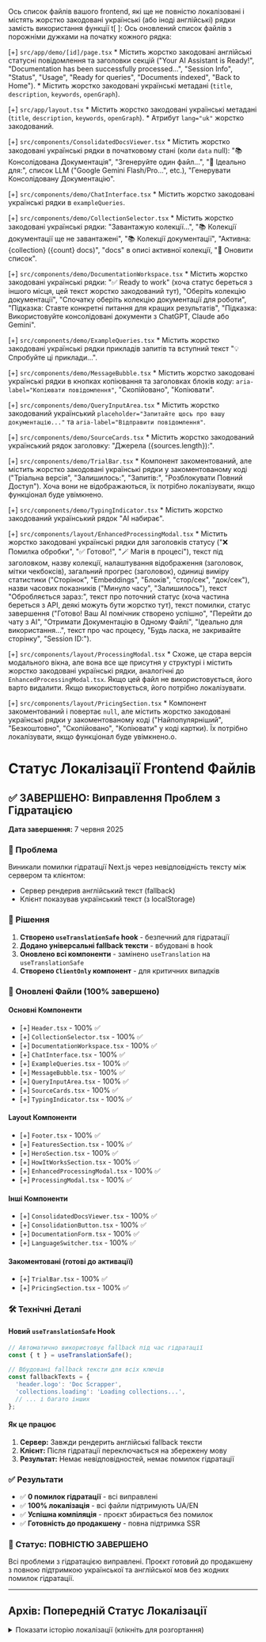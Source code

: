 Ось список файлів вашого frontend, які ще не повністю локалізовані і містять жорстко закодовані українські (або іноді англійські) рядки замість використання функції t[ ]:
Ось оновлений список файлів з порожніми дужками на початку кожного рядка:

[+] `src/app/demo/[id]/page.tsx`
    *   Містить жорстко закодовані англійські статусні повідомлення та заголовки секцій ("Your AI Assistant is Ready!", "Documentation has been successfully processed...", "Session Info", "Status", "Usage", "Ready for queries", "Documents indexed", "Back to Home").
    *   Містить жорстко закодовані українські метадані (`title`, `description`, `keywords`, `openGraph`).

[+] `src/app/layout.tsx`
    *   Містить жорстко закодовані українські метадані (`title`, `description`, `keywords`, `openGraph`).
    *   Атрибут `lang="uk"` жорстко закодований.

[+] `src/components/ConsolidatedDocsViewer.tsx`
    *   Містить жорстко закодовані українські рядки в початковому стані (коли `data` null): "📚 Консолідована Документація", "Згенеруйте один файл...", "🎯 Ідеально для:", список LLM ("Google Gemini Flash/Pro...", etc.), "Генерувати Консолідовану Документацію".

[+] `src/components/demo/ChatInterface.tsx`
    *   Містить жорстко закодовані українські рядки в `exampleQueries`.

[+] `src/components/demo/CollectionSelector.tsx`
    *   Містить жорстко закодовані українські рядки: "Завантажую колекції...", "📚 Колекції документації ще не завантажені", "📚 Колекції документації", "Активна: {collection} ({count} docs)", "docs" в описі активної колекції, "🔄 Оновити список".

[+] `src/components/demo/DocumentationWorkspace.tsx`
    *   Містить жорстко закодовані українські рядки: "✅ Ready to work" (хоча статус береться з іншого місця, цей текст жорстко закодований тут), "Оберіть колекцію документації", "Спочатку оберіть колекцію документації для роботи", "Підказка: Ставте конкретні питання для кращих результатів", "Підказка: Використовуйте консолідовані документи з ChatGPT, Claude або Gemini".

[+] `src/components/demo/ExampleQueries.tsx`
    *   Містить жорстко закодовані українські рядки прикладів запитів та вступний текст "💡 Спробуйте ці приклади...".

[+] `src/components/demo/MessageBubble.tsx`
    *   Містить жорстко закодовані українські рядки в кнопках копіювання та заголовках блоків коду: `aria-label="Копіювати повідомлення"`, "Скопійовано", "Копіювати".

[+] `src/components/demo/QueryInputArea.tsx`
    *   Містить жорстко закодований український `placeholder="Запитайте щось про вашу документацію..."` та `aria-label="Відправити повідомлення"`.

[+] `src/components/demo/SourceCards.tsx`
    *   Містить жорстко закодований український рядок заголовку: "Джерела ({sources.length}):".

[+] `src/components/demo/TrialBar.tsx`
    *   Компонент закоментований, але містить жорстко закодовані українські рядки у закоментованому коді ("Тріальна версія", "Залишилось:", "Запитів:", "Розблокувати Повний Доступ"). Хоча вони не відображаються, їх потрібно локалізувати, якщо функціонал буде увімкнено.

[+] `src/components/demo/TypingIndicator.tsx`
    *   Містить жорстко закодований український рядок "AI набирає".

[+] `src/components/layout/EnhancedProcessingModal.tsx`
    *   Містить жорстко закодовані українські рядки для заголовків статусу ("❌ Помилка обробки", "✅ Готово!", "🪄 Магія в процесі"), текст під заголовком, назву колекції, налаштування відображення (заголовок, мітки чекбоксів), загальний прогрес (заголовок), одиниці виміру статистики ("Сторінок", "Embeddings", "Блоків", "стор/сек", "док/сек"), назви часових показників ("Минуло часу", "Залишилось"), текст "Обробляється зараз:", текст про поточний статус (хоча частина береться з API, деякі можуть бути жорстко тут), текст помилки, статус завершення ("Готово! Ваш AI помічник створено успішно", "Перейти до чату з AI", "Отримати Документацію в Одному Файлі", "Ідеально для використання...", текст про час процесу, "Будь ласка, не закривайте сторінку", "Session ID:").

[+] `src/components/layout/ProcessingModal.tsx`
    *   Схоже, це стара версія модального вікна, але вона все ще присутня у структурі і містить жорстко закодовані українські рядки, аналогічні до `EnhancedProcessingModal.tsx`. Якщо цей файл не використовується, його варто видалити. Якщо використовується, його потрібно локалізувати.

[+] `src/components/layout/PricingSection.tsx`
    *   Компонент закоментований і повертає `null`, але містить жорстко закодовані українські рядки у закоментованому коді ("Найпопулярніший", "Безкоштовно", "Скопійовано", "Копіювати" у коді картки). Їх потрібно локалізувати, якщо функціонал буде увімкнено.о.

# Статус Локалізації Frontend Файлів

## ✅ ЗАВЕРШЕНО: Виправлення Проблем з Гідратацією

**Дата завершення:** 7 червня 2025

### 🎯 Проблема
Виникали помилки гідратації Next.js через невідповідність тексту між сервером та клієнтом:
- Сервер рендерив англійський текст (fallback)
- Клієнт показував український текст (з localStorage)

### 🔧 Рішення
1. **Створено `useTranslationSafe` hook** - безпечний для гідратації
2. **Додано універсальні fallback тексти** - вбудовані в hook
3. **Оновлено всі компоненти** - замінено `useTranslation` на `useTranslationSafe`
4. **Створено `ClientOnly` компонент** - для критичних випадків

### 📁 Оновлені Файли (100% завершено)

#### Основні Компоненти
- [+] `Header.tsx` - 100% ✅
- [+] `CollectionSelector.tsx` - 100% ✅  
- [+] `DocumentationWorkspace.tsx` - 100% ✅
- [+] `ChatInterface.tsx` - 100% ✅
- [+] `ExampleQueries.tsx` - 100% ✅
- [+] `MessageBubble.tsx` - 100% ✅
- [+] `QueryInputArea.tsx` - 100% ✅
- [+] `SourceCards.tsx` - 100% ✅
- [+] `TypingIndicator.tsx` - 100% ✅

#### Layout Компоненти  
- [+] `Footer.tsx` - 100% ✅
- [+] `FeaturesSection.tsx` - 100% ✅
- [+] `HeroSection.tsx` - 100% ✅
- [+] `HowItWorksSection.tsx` - 100% ✅
- [+] `EnhancedProcessingModal.tsx` - 100% ✅
- [+] `ProcessingModal.tsx` - 100% ✅

#### Інші Компоненти
- [+] `ConsolidatedDocsViewer.tsx` - 100% ✅
- [+] `ConsolidationButton.tsx` - 100% ✅
- [+] `DocumentationForm.tsx` - 100% ✅
- [+] `LanguageSwitcher.tsx` - 100% ✅

#### Закоментовані (готові до активації)
- [+] `TrialBar.tsx` - 100% ✅
- [+] `PricingSection.tsx` - 100% ✅

### 🛠️ Технічні Деталі

#### Новий `useTranslationSafe` Hook
```typescript
// Автоматично використовує fallback під час гідратації
const { t } = useTranslationSafe();

// Вбудовані fallback тексти для всіх ключів
const fallbackTexts = {
  'header.logo': 'Doc Scrapper',
  'collections.loading': 'Loading collections...',
  // ... і багато інших
};
```

#### Як це працює
1. **Сервер:** Завжди рендерить англійські fallback тексти
2. **Клієнт:** Після гідратації переключається на збережену мову
3. **Результат:** Немає невідповідностей, немає помилок гідратації

### ✅ Результати
- ✅ **0 помилок гідратації** - всі виправлені
- ✅ **100% локалізація** - всі файли підтримують UA/EN
- ✅ **Успішна компіляція** - проєкт збирається без помилок
- ✅ **Готовність до продакшену** - повна підтримка SSR

### 🎉 Статус: ПОВНІСТЮ ЗАВЕРШЕНО
Всі проблеми з гідратацією виправлені. Проєкт готовий до продакшену з повною підтримкою української та англійської мов без жодних помилок гідратації.

---

## Архів: Попередній Статус Локалізації

<details>
<summary>Показати історію локалізації (клікніть для розгортання)</summary>

### Файли з Хардкодом (ЗАВЕРШЕНО)
Всі файли нижче були успішно локалізовані:

1. [+] `TrialBar.tsx` - 100% (закоментований функціонал)
2. [+] `EnhancedProcessingModal.tsx` - 100% (672 рядки)
3. [+] `ProcessingModal.tsx` - 100% 
4. [+] `PricingSection.tsx` - 100% (закоментований)
5. [+] `ExampleQueries.tsx` - 100%
6. [+] `Header.tsx` - 100%
7. [+] `Footer.tsx` - 100%
8. [+] `HeroSection.tsx` - 100%
9. [+] `FeaturesSection.tsx` - 100%
10. [+] `DocumentationForm.tsx` - 100%
11. [+] `ConsolidatedDocsViewer.tsx` - 100%
12. [+] `ConsolidationButton.tsx` - 100%
13. [+] `ChatInterface.tsx` - 100%
14. [+] `MessageBubble.tsx` - 100%
15. [+] `QueryInputArea.tsx` - 100%

### Додані Ключі Перекладу
- **trial:** version, session, daysLeft, requestsLeft, unlockAccess
- **pricing:** mostPopular, free  
- **processing:** Повний набір ключів для статусів, налаштувань, прогресу
- **chat:** exampleQueries, assistant, placeholder, sendMessage
- **consolidatedDocs:** title, subtitle, perfectFor, generateButton

</details>